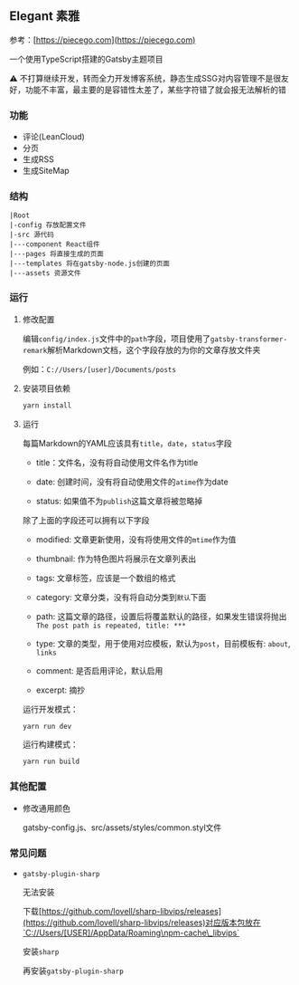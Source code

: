 ## Elegant 素雅

参考：[https://piecego.com](https://piecego.com)

一个使用TypeScript搭建的Gatsby主题项目

⚠ 不打算继续开发，转而全力开发博客系统，静态生成SSG对内容管理不是很友好，功能不丰富，最主要的是容错性太差了，某些字符错了就会报无法解析的错

### 功能

- 评论(LeanCloud)
- 分页
- 生成RSS
- 生成SiteMap

### 结构

```
|Root
|-config 存放配置文件
|-src 源代码
|---component React组件
|---pages 将直接生成的页面
|---templates 将在gatsby-node.js创建的页面
|---assets 资源文件
```


### 运行

1. 修改配置

   编辑`config/index.js`文件中的`path`字段，项目使用了`gatsby-transformer-remark`解析Markdown文档，这个字段存放的为你的文章存放文件夹
   
   例如：`C://Users/[user]/Documents/posts`

2. 安装项目依赖

   ```powershell
   yarn install
   ```

3. 运行

   每篇Markdown的YAML应该具有`title`，`date`，`status`字段

   - title：文件名，没有将自动使用文件名作为title

   - date: 创建时间，没有将自动使用文件的`atime`作为date

   - status: 如果值不为`publish`这篇文章将被忽略掉

   除了上面的字段还可以拥有以下字段

   - modified: 文章更新使用，没有将使用文件的`mtime`作为值
   
   - thumbnail: 作为特色图片将展示在文章列表出

   - tags: 文章标签，应该是一个数组的格式

   - category: 文章分类，没有将自动分类到`默认`下面
   
   - path: 这篇文章的路径，设置后将覆盖默认的路径，如果发生错误将抛出`The post path is repeated, title: ***`
   
   - type: 文章的类型，用于使用对应模板，默认为`post`，目前模板有: `about`, `links`
   
   - comment: 是否启用评论，默认启用
   
   - excerpt: 摘抄

   运行开发模式：

   ```powershell
   yarn run dev
   ```

   运行构建模式：

   ```powershell
   yarn run build
   ```
   
### 其他配置

- 修改通用颜色

  gatsby-config.js、src/assets/styles/common.styl文件

### 常见问题

- `gatsby-plugin-sharp`

  无法安装

  下载[https://github.com/lovell/sharp-libvips/releases](https://github.com/lovell/sharp-libvips/releases)对应版本包放在`C://Users/[USER]/AppData/Roaming\npm-cache\_libvips`

  安装`sharp`

  再安装`gatsby-plugin-sharp`

